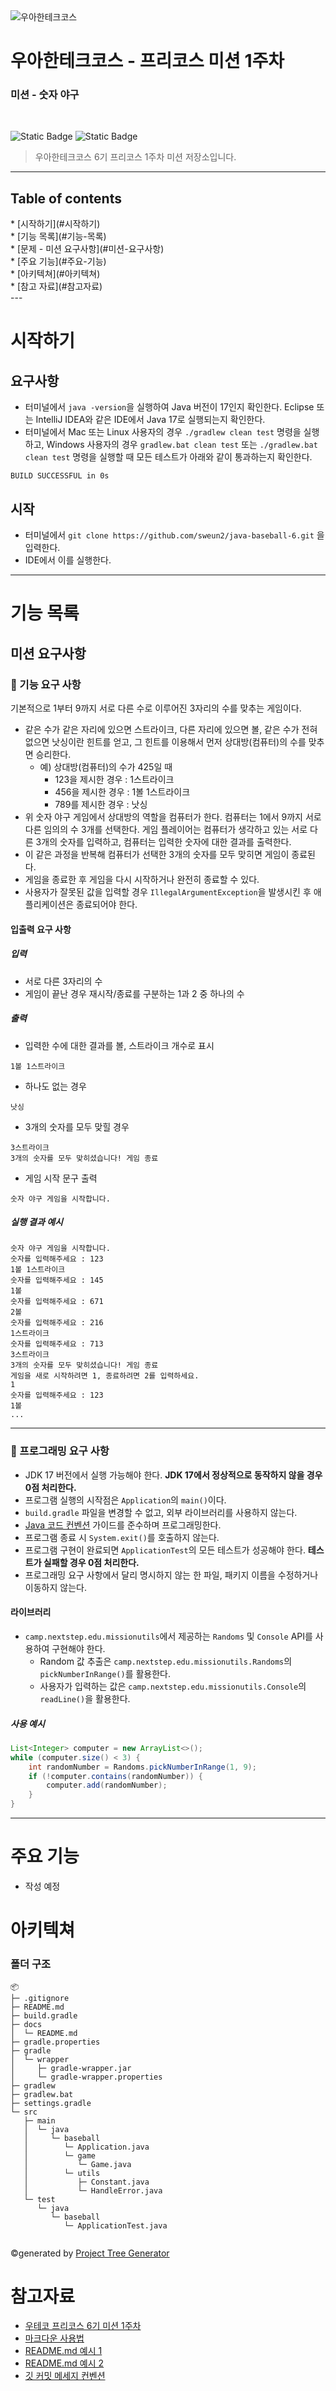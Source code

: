 <img src='C:\Users\sweun\OneDrive\바탕 화면\은승우\wooteco\우테코.jpg' alt="우아한테크코스">
<h1> 우아한테크코스 - 프리코스 미션 1주차 </h1>
<h3> 미션 - 숫자 야구 </h3>
<br>

![Static Badge](https://img.shields.io/badge/woowacourse-precourse-green?style=for-the-badge)
![Static Badge](https://img.shields.io/badge/version-1.0.0-yellow?style=for-the-badge)

> 우아한테크코스 6기 프리코스 1주차 미션 저장소입니다.
---
<h2>Table of contents</h2>
* [시작하기](#시작하기) <br>
* [기능 목록](#기능-목록) <br>
  * [문제 - 미션 요구사항](#미션-요구사항) <br>
  * [주요 기능](#주요-기능) <br>
* [아키텍쳐](#아키텍쳐) <br>
* [참고 자료](#참고자료) <br>
---

# 시작하기

## 요구사항

- 터미널에서 `java -version`을 실행하여 Java 버전이 17인지 확인한다.
  Eclipse 또는 IntelliJ IDEA와 같은 IDE에서 Java 17로 실행되는지 확인한다.
- 터미널에서 Mac 또는 Linux 사용자의 경우 `./gradlew clean test` 명령을 실행하고,
  Windows 사용자의 경우 `gradlew.bat clean test` 또는 `./gradlew.bat clean test` 명령을 실행할 때 모든 테스트가 아래와 같이 통과하는지 확인한다.

``` 
BUILD SUCCESSFUL in 0s
```

## 시작

- 터미널에서 `git clone https://github.com/sweun2/java-baseball-6.git` 을 입력한다.
- IDE에서 이를 실행한다.

---

# 기능 목록

## 미션 요구사항

### 🚀 기능 요구 사항

기본적으로 1부터 9까지 서로 다른 수로 이루어진 3자리의 수를 맞추는 게임이다.

- 같은 수가 같은 자리에 있으면 스트라이크, 다른 자리에 있으면 볼, 같은 수가 전혀 없으면 낫싱이란 힌트를 얻고, 그 힌트를 이용해서 먼저 상대방(컴퓨터)의 수를 맞추면 승리한다.
    - 예) 상대방(컴퓨터)의 수가 425일 때
        - 123을 제시한 경우 : 1스트라이크
        - 456을 제시한 경우 : 1볼 1스트라이크
        - 789를 제시한 경우 : 낫싱
- 위 숫자 야구 게임에서 상대방의 역할을 컴퓨터가 한다. 컴퓨터는 1에서 9까지 서로 다른 임의의 수 3개를 선택한다. 게임 플레이어는 컴퓨터가 생각하고 있는 서로 다른 3개의 숫자를 입력하고, 컴퓨터는 입력한 숫자에 대한
  결과를 출력한다.
- 이 같은 과정을 반복해 컴퓨터가 선택한 3개의 숫자를 모두 맞히면 게임이 종료된다.
- 게임을 종료한 후 게임을 다시 시작하거나 완전히 종료할 수 있다.
- 사용자가 잘못된 값을 입력할 경우 `IllegalArgumentException`을 발생시킨 후 애플리케이션은 종료되어야 한다.

#### 입출력 요구 사항

##### 입력

- 서로 다른 3자리의 수
- 게임이 끝난 경우 재시작/종료를 구분하는 1과 2 중 하나의 수

##### 출력

- 입력한 수에 대한 결과를 볼, 스트라이크 개수로 표시

```
1볼 1스트라이크
```

- 하나도 없는 경우

```
낫싱
```

- 3개의 숫자를 모두 맞힐 경우

```
3스트라이크
3개의 숫자를 모두 맞히셨습니다! 게임 종료
```

- 게임 시작 문구 출력

```
숫자 야구 게임을 시작합니다.
``` 

##### 실행 결과 예시

```
숫자 야구 게임을 시작합니다.
숫자를 입력해주세요 : 123
1볼 1스트라이크
숫자를 입력해주세요 : 145
1볼
숫자를 입력해주세요 : 671
2볼
숫자를 입력해주세요 : 216
1스트라이크
숫자를 입력해주세요 : 713
3스트라이크
3개의 숫자를 모두 맞히셨습니다! 게임 종료
게임을 새로 시작하려면 1, 종료하려면 2를 입력하세요.
1
숫자를 입력해주세요 : 123
1볼
...
```

---

### 🎯 프로그래밍 요구 사항

- JDK 17 버전에서 실행 가능해야 한다. **JDK 17에서 정상적으로 동작하지 않을 경우 0점 처리한다.**
- 프로그램 실행의 시작점은 `Application`의 `main()`이다.
- `build.gradle` 파일을 변경할 수 없고, 외부 라이브러리를 사용하지 않는다.
- [Java 코드 컨벤션](https://github.com/woowacourse/woowacourse-docs/tree/master/styleguide/java) 가이드를 준수하며 프로그래밍한다.
- 프로그램 종료 시 `System.exit()`를 호출하지 않는다.
- 프로그램 구현이 완료되면 `ApplicationTest`의 모든 테스트가 성공해야 한다. **테스트가 실패할 경우 0점 처리한다.**
- 프로그래밍 요구 사항에서 달리 명시하지 않는 한 파일, 패키지 이름을 수정하거나 이동하지 않는다.

#### 라이브러리

- `camp.nextstep.edu.missionutils`에서 제공하는 `Randoms` 및 `Console` API를 사용하여 구현해야 한다.
    - Random 값 추출은 `camp.nextstep.edu.missionutils.Randoms`의 `pickNumberInRange()`를 활용한다.
    - 사용자가 입력하는 값은 `camp.nextstep.edu.missionutils.Console`의 `readLine()`을 활용한다.

##### 사용 예시

```java
List<Integer> computer = new ArrayList<>();
while (computer.size() < 3) {
    int randomNumber = Randoms.pickNumberInRange(1, 9);
    if (!computer.contains(randomNumber)) {
        computer.add(randomNumber);
    }
}
```

---
# 주요 기능
- 작성 예정

# 아키텍쳐

### 폴더 구조
```
📦 
├─ .gitignore
├─ README.md
├─ build.gradle
├─ docs
│  └─ README.md
├─ gradle.properties
├─ gradle
│  └─ wrapper
│     ├─ gradle-wrapper.jar
│     └─ gradle-wrapper.properties
├─ gradlew
├─ gradlew.bat
├─ settings.gradle
└─ src
   ├─ main
   │  └─ java
   │     └─ baseball
   │        └─ Application.java
   │        └─ game
   │           └─ Game.java
   │        └─ utils
   │           ├─ Constant.java
   │           └─ HandleError.java
   └─ test
      └─ java
         └─ baseball
            └─ ApplicationTest.java


```
©generated by [Project Tree Generator](https://woochanleee.github.io/project-tree-generator)

# 참고자료
* [우테코 프리코스 6기 미션 1주차](https://github.com/woowacourse-precourse/java-baseball-6/blob/main/README.md)
* [마크다운 사용법](https://gist.github.com/ihoneymon/652be052a0727ad59601)
* [README.md 예시 1](https://creampuffy.tistory.com/132)
* [README.md 예시 2](https://github.com/jehna/readme-best-practices)
* [깃 커밋 메세지 컨벤션](https://gist.github.com/stephenparish/9941e89d80e2bc58a153)